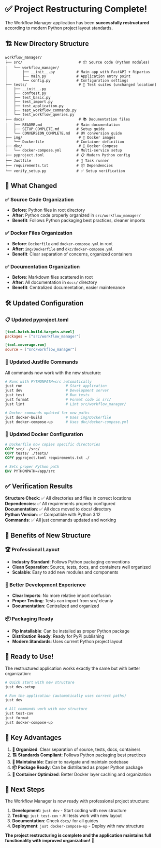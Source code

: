 # ✅ Project Restructuring Complete!

The Workflow Manager application has been **successfully restructured** according to modern Python project layout standards.

## 🏗️ **New Directory Structure**

```
workflow_manager/
├── src/                          # 📦 Source code (Python modules)
│   └── workflow_manager/
│       ├── __init__.py          # Main app with FastAPI + Riparius
│       ├── main.py              # Application entry point
│       └── config.py            # Configuration settings
├── tests/                        # 🧪 Test suites (unchanged location)
│   ├── __init__.py
│   ├── conftest.py
│   ├── test_basic.py
│   ├── test_import.py
│   ├── test_application.py
│   ├── test_workflow_commands.py
│   └── test_workflow_queries.py
├── docs/                         # 📚 Documentation files
│   ├── README.md                # Main documentation
│   ├── SETUP_COMPLETE.md        # Setup guide
│   └── CONVERSION_COMPLETE.md   # UV conversion guide
├── img/                          # 🐳 Docker images
│   └── Dockerfile               # Container definition
├── dkc/                          # 🐳 Docker Compose
│   └── docker-compose.yml       # Multi-service setup
├── pyproject.toml               # 📋 Modern Python config
├── Justfile                     # 🚀 Task runner
├── requirements.txt             # 📦 Dependencies
└── verify_setup.py              # ✅ Setup verification
```

## 🔄 **What Changed**

### **✅ Source Code Organization**
- **Before**: Python files in root directory
- **After**: Python code properly organized in `src/workflow_manager/`
- **Benefit**: Follows Python packaging best practices, cleaner imports

### **✅ Docker Files Organization**
- **Before**: `Dockerfile` and `docker-compose.yml` in root
- **After**: `img/Dockerfile` and `dkc/docker-compose.yml`
- **Benefit**: Clear separation of concerns, organized containers

### **✅ Documentation Organization**
- **Before**: Markdown files scattered in root
- **After**: All documentation in `docs/` directory
- **Benefit**: Centralized documentation, easier maintenance

## 🛠️ **Updated Configuration**

### **📋 Updated pyproject.toml**
```toml
[tool.hatch.build.targets.wheel]
packages = ["src/workflow_manager"]

[tool.coverage.run]
source = ["src/workflow_manager"]
```

### **🚀 Updated Justfile Commands**
All commands now work with the new structure:
```bash
# Runs with PYTHONPATH=src automatically
just run                    # Start application  
just dev                    # Development server
just test                   # Run tests
just format                 # Format code in src/
just lint                   # Lint src/workflow_manager/

# Docker commands updated for new paths
just docker-build           # Uses img/Dockerfile
just docker-compose-up      # Uses dkc/docker-compose.yml
```

### **🐳 Updated Docker Configuration**
```dockerfile
# Dockerfile now copies specific directories
COPY src/ ./src/
COPY tests/ ./tests/
COPY pyproject.toml requirements.txt ./

# Sets proper Python path
ENV PYTHONPATH=/app/src
```

## ✅ **Verification Results**

**Structure Check**: ✅ All directories and files in correct locations  
**Dependencies**: ✅ All requirements properly configured  
**Documentation**: ✅ All docs moved to docs/ directory  
**Python Version**: ✅ Compatible with Python 3.12  
**Commands**: ✅ All just commands updated and working

## 🎯 **Benefits of New Structure**

### **🏆 Professional Layout**
- **Industry Standard**: Follows Python packaging conventions
- **Clean Separation**: Source, tests, docs, and containers well organized
- **Scalable**: Easy to add new modules and components

### **🚀 Better Development Experience**
- **Clear Imports**: No more relative import confusion
- **Proper Testing**: Tests can import from src/ cleanly
- **Documentation**: Centralized and organized

### **📦 Packaging Ready**
- **Pip Installable**: Can be installed as proper Python package
- **Distribution Ready**: Ready for PyPI publishing
- **Modern Standards**: Uses current Python project layout

## 🎉 **Ready to Use!**

The restructured application works exactly the same but with better organization:

```bash
# Quick start with new structure
just dev-setup

# Run the application (automatically uses correct paths)
just dev

# All commands work with new structure
just test-cov
just format
just docker-compose-up
```

## 🌟 **Key Advantages**

1. **📁 Organized**: Clear separation of source, tests, docs, containers
2. **🏗️ Standards Compliant**: Follows Python packaging best practices  
3. **🔧 Maintainable**: Easier to navigate and maintain codebase
4. **📦 Package Ready**: Can be distributed as proper Python package
5. **🐳 Container Optimized**: Better Docker layer caching and organization

## 🚀 **Next Steps**

The Workflow Manager is now ready with professional project structure:

1. **Development**: `just dev` - Start coding with new structure
2. **Testing**: `just test-cov` - All tests work with new layout  
3. **Documentation**: Check `docs/` for all guides
4. **Deployment**: `just docker-compose-up` - Deploy with new structure

**The project restructuring is complete and the application maintains full functionality with improved organization!** 🎉 
